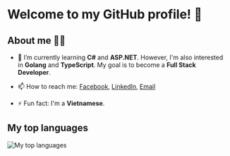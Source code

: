 <!--
**hoapham2k2/hoapham2k2** is a ✨ _special_ ✨ repository because its `README.md` (this file) appears on your GitHub profile.

[Visitor Count](https://profile-counter.glitch.me/hoapham2k2/count.svg)

Here are some ideas to get you started:

- 🔭 I’m currently working on ...
- 🌱 I’m currently learning ...
- 👯 I’m looking to collaborate on ...
- 🤔 I’m looking for help with ...
- 💬 Ask me about ...
- 📫 How to reach me: ...
- 😄 Pronouns: ...
- ⚡ Fun fact: ...
-->

# Welcome to my GitHub profile! 👋 

## About me 👨‍💻

- 🌱 I’m currently learning **C#** and **ASP.NET**. However, I'm also interested in **Golang** and **TypeScript**. My goal is to become a **Full Stack Developer**.

- 📫 How to reach me: [Facebook](https://www.facebook.com/hoapham.Z),  [LinkedIn](https://www.linkedin.com/in/phamquanghoa/), [Email](mailto:phamquanghoaz@gmail.com)

- ⚡ Fun fact: I'm a **Vietnamese**.

## My top languages

![My top languages](https://github-readme-stats.vercel.app/api/top-langs/?username=hoapham2k2&layout=compact&theme=radical)


